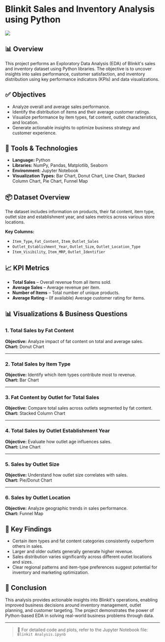 

# Blinkit Sales and Inventory Analysis using Python

![]((https://github.com/pratiik1516/Blinkit-Sales-Analysis/blob/main/blinkit_logo.png))

## 📊 Overview
This project performs an Exploratory Data Analysis (EDA) of Blinkit's sales and inventory dataset using Python libraries. The objective is to uncover insights into sales performance, customer satisfaction, and inventory distribution using key performance indicators (KPIs) and data visualizations.

## ✅ Objectives

- Analyze overall and average sales performance.
- Identify the distribution of items and their average customer ratings.
- Visualize performance by item types, fat content, outlet characteristics, and location.
- Generate actionable insights to optimize business strategy and customer experience.

## 🧰 Tools & Technologies

- **Language:** Python  
- **Libraries:** NumPy, Pandas, Matplotlib, Seaborn  
- **Environment:** Jupyter Notebook  
- **Visualization Types:** Bar Chart, Donut Chart, Line Chart, Stacked Column Chart, Pie Chart, Funnel Map  

## 📦 Dataset Overview

The dataset includes information on products, their fat content, item type, outlet size and establishment year, and sales metrics across various store locations.

**Key Columns:**

- `Item_Type`, `Fat_Content`, `Item_Outlet_Sales`
- `Outlet_Establishment_Year`, `Outlet_Size`, `Outlet_Location_Type`
- `Item_Visibility`, `Item_MRP`, `Outlet_Identifier`

## 📈 KPI Metrics

- **Total Sales** – Overall revenue from all items sold.  
- **Average Sales** – Average revenue per item.  
- **Number of Items** – Total number of unique products.  
- **Average Rating** – (If available) Average customer rating for items.

## 📊 Visualizations & Business Questions

### 1. Total Sales by Fat Content

**Objective:** Analyze impact of fat content on total and average sales.  
**Chart:** Donut Chart

---

### 2. Total Sales by Item Type

**Objective:** Identify which item types contribute most to revenue.  
**Chart:** Bar Chart

---

### 3. Fat Content by Outlet for Total Sales

**Objective:** Compare total sales across outlets segmented by fat content.  
**Chart:** Stacked Column Chart

---

### 4. Total Sales by Outlet Establishment Year

**Objective:** Evaluate how outlet age influences sales.  
**Chart:** Line Chart

---

### 5. Sales by Outlet Size

**Objective:** Understand how outlet size correlates with sales.  
**Chart:** Pie/Donut Chart

---

### 6. Sales by Outlet Location

**Objective:** Analyze geographic trends in sales performance.  
**Chart:** Funnel Map

## 📌 Key Findings

- Certain item types and fat content categories consistently outperform others in sales.
- Larger and older outlets generally generate higher revenue.
- Sales distribution varies significantly across different outlet locations and sizes.
- Clear regional patterns and item-type preferences suggest potential for inventory and marketing optimization.

## 📍 Conclusion

This analysis provides actionable insights into Blinkit's operations, enabling improved business decisions around inventory management, outlet planning, and customer targeting. The project demonstrates the power of Python-based EDA in solving real-world business problems through data.

---

> 📁 For detailed code and plots, refer to the Jupyter Notebook file: `Blinkit Analysis.ipynb`

